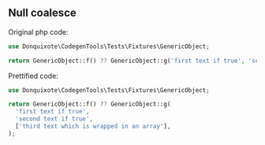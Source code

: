 ## Null coalesce

Original php code:

```php
use Donquixote\CodegenTools\Tests\Fixtures\GenericObject;

return GenericObject::f() ?? GenericObject::g('first text if true', 'second text if true', ['third text which is wrapped in an array']);
```

Prettified code:

```php
use Donquixote\CodegenTools\Tests\Fixtures\GenericObject;

return GenericObject::f() ?? GenericObject::g(
  'first text if true',
  'second text if true',
  ['third text which is wrapped in an array'],
);
```
